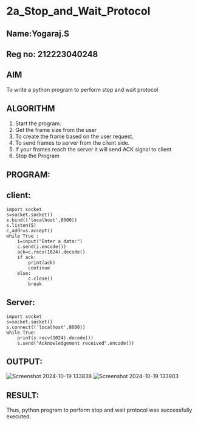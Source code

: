 # 2a_Stop_and_Wait_Protocol
## Name:Yogaraj.S
## Reg no: 212223040248
## AIM 
To write a python program to perform stop and wait protocol
## ALGORITHM
1. Start the program.
2. Get the frame size from the user
3. To create the frame based on the user request.
4. To send frames to server from the client side.
5. If your frames reach the server it will send ACK signal to client
6. Stop the Program
## PROGRAM:
## client:
```
import socket
s=socket.socket()
s.bind(('localhost',8000))
s.listen(5)
c,addr=s.accept()
while True :
    i=input("Enter a data:")
    c.send(i.encode())
    ack=c.recv(1024).decode()
    if ack:
        print(ack)
        continue
    else:
        c.close()
        break
```
## Server:
```
import socket
s=socket.socket()
s.connect(('localhost',8000))
while True:
    print(s.recv(1024).decode())
    s.send("Acknowledgement received".encode())

```
## OUTPUT:
![Screenshot 2024-10-19 133838](https://github.com/user-attachments/assets/51055cc2-bc02-44b1-af03-58b3de5f95d9)
![Screenshot 2024-10-19 133903](https://github.com/user-attachments/assets/130af2f9-8ad5-4698-b460-9b31e2c56b1b)

## RESULT:
Thus, python program to perform stop and wait protocol was successfully executed.
